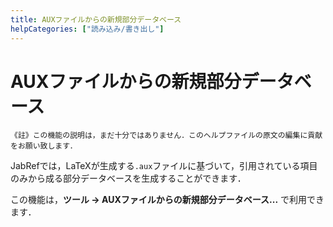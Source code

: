 ```yaml
---
title: AUXファイルからの新規部分データベース
helpCategories: ["読み込み/書き出し"]
---
```


# AUXファイルからの新規部分データベース

```
《註》この機能の説明は，まだ十分ではありません．このヘルプファイルの原文の編集に貢献をお願い致します．
```

JabRefでは，LaTeXが生成する`.aux`ファイルに基づいて，引用されている項目のみから成る部分データベースを生成することができます．

この機能は，**ツール → AUXファイルからの新規部分データベース...** で利用できます．
